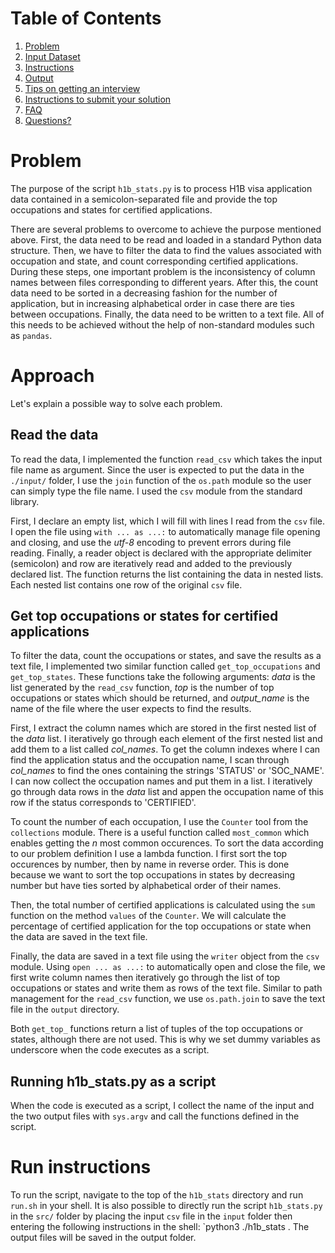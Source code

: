 # Table of Contents
1. [Problem](README.md#problem)
2. [Input Dataset](README.md#input-dataset)
3. [Instructions](README.md#instructions)
4. [Output](README.md#output)
5. [Tips on getting an interview](README.md#tips-on-getting-an-interview)
6. [Instructions to submit your solution](README.md#instructions-to-submit-your-solution)
7. [FAQ](README.md#faq)
8. [Questions?](README.md#questions?)

# Problem

The purpose of the script `h1b_stats.py` is to process H1B visa application data contained in a semicolon-separated file and provide the top occupations and states for certified applications.

There are several problems to overcome to achieve the purpose mentioned above. First, the data need to be read and loaded in a standard Python data structure. Then, we have to filter the data to find the values associated with occupation and state, and count corresponding certified applications. During these steps, one important problem is the inconsistency of column names between files corresponding to different years. After this, the count data need to be sorted in a decreasing fashion for the number of application, but in increasing alphabetical order in case there are ties between occupations. Finally, the data need to be written to a text file. All of this needs to be achieved without the help of non-standard modules such as `pandas`.

# Approach

Let's explain a possible way to solve each problem.

## Read the data

To read the data, I implemented the function `read_csv` which takes the input file name as argument. Since the user is expected to put the data in the `./input/` folder, I use the `join` function of the `os.path` module so the user can simply type the file name. I used the `csv` module from the standard library. 

First, I declare an empty list, which I will fill with lines I read from the `csv` file. I open the file using `with ... as ...:` to automatically manage file opening and closing, and use the *utf-8* encoding to prevent errors during file reading. Finally, a reader object is declared with the appropriate delimiter (semicolon) and row are iteratively read and added to the previously declared list. The function returns the list containing the data in nested lists. Each nested list contains one row of the original `csv` file.

## Get top occupations or states for certified applications

To filter the data, count the occupations or states, and save the results as a text file, I implemented two similar function called `get_top_occupations` and `get_top_states`. These functions take the following arguments: *data* is the list generated by the `read_csv` function, *top* is the number of top occupations or states which should be returned, and *output_name* is the name of the file where the user expects to find the results. 

First, I extract the column names which are stored in the first nested list of the *data* list. I iteratively go through each element of the first nested list and add them to a list called *col_names*. To get the column indexes where I can find the application status and the occupation name, I scan through *col_names* to find the ones containing the strings 'STATUS' or 'SOC_NAME'. I can now collect the occupation names and put them in a list. I iteratively go through data rows in the *data* list and appen the occupation name of this row if the status corresponds to 'CERTIFIED'.

To count the number of each occupation, I use the `Counter` tool from the `collections` module. There is a useful function called `most_common` which enables getting the *n* most common occurences. To sort the data according to our problem definition I use a lambda function. I first sort the top occurences by number, then by name in reverse order. This is done because we want to sort the top occupations in states by decreasing number but have ties sorted by alphabetical order of their names.

Then, the total number of certified applications is calculated using the `sum` function on the method `values` of the `Counter`. We will calculate the percentage of certified application for the top occupations or state when the data are saved in the text file.

Finally, the data are saved in a text file using the `writer` object from the `csv` module. Using `open ... as ...:` to automatically open and close the file, we first write column names then iteratively go through the list of top occupations or states and write them as rows of the text file. Similar to path management for the `read_csv` function, we use `os.path.join` to save the text file in the `output` directory.

Both `get_top_` functions return a list of tuples of the top occupations or states, although there are not used. This is why we set dummy variables as underscore when the code executes as a script.

## Running h1b_stats.py as a script

When the code is executed as a script, I collect the name of the input and the two output files with `sys.argv` and call the functions defined in the script.

# Run instructions

To run the script, navigate to the top of the `h1b_stats` directory and run `run.sh` in your shell. It is also possible to directly run the script `h1b_stats.py` in the `src/` folder by placing the input `csv` file in the `input` folder then entering the following instructions in the shell: `python3 ./h1b_stats <input-file-name> <output-file-name-1> <output-file-name-2>. The output files will be saved in the output folder.
